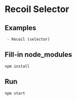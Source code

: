 # Recoil Selector

## Examples
```
 - Recoil (selector)
```
## Fill-in node_modules
```
npm install
```

## Run
```
npm start
```
